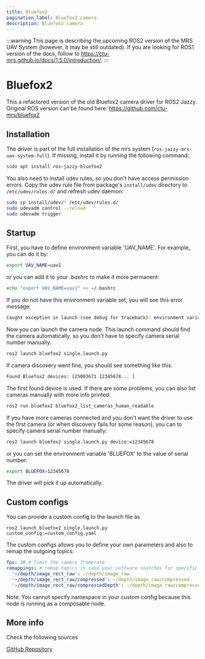 ```yaml
---
title: Bluefox2
pagination_label: Bluefox2 camera
description: Bluefox2 camera
---
```


:::warning
This page is describing the upcoming ROS2 version of the MRS UAV System (however, it may be still outdated). If you are looking for ROS1 version of the docs, follow to https://ctu-mrs.github.io/docs/1.5.0/introduction/.
:::

# Bluefox2

This a refactored version of the old Bluefox2 camera driver for ROS2 Jazzy. Original ROS version can be found here: https://github.com/ctu-mrs/bluefox2

## Installation

The driver is part of the full installation of the mrs system (`ros-jazzy-mrs-uav-system-full`).
If missing, install it by running the following command:
```bash
sudo apt install ros-jazzy-bluefox2
```

You also need to install udev rules, so you don't have access permission errors. Copy the udev rule file from package's `install/udev` directory to `/etc/udev/rules.d/` and refresh udev daemon:

```bash
sudo cp install/udev/* /etc/udev/rules.d/
sudo udevadm control --reload
sudo udevadm trigger
```

## Startup

First, you have to define environment variable 'UAV_NAME'. For example, you can do it by:

```bash
export UAV_NAME=uav1
```

or you can add it to your *.bashrc* to make it more permanent:

```bash
echo "export UAV_NAME=uav1" >> ~/.bashrc
```
If you do not have this environment variable set, you will see this error message:

```bash
Caught exception in launch (see debug for traceback): environment variable 'UAV_NAME' does not exist
```

Now you can launch the camera node. This launch command should find the camera automatically, so you don't have to specify camera serial number manually.

```bash
ros2 launch bluefox2 single.launch.py
```

If camera discovery went fine, you should see something like this:

```bash
Found Bluefox2 devices: [25003671 12345678... ]
```

The first found device is used. If there are some problems, you can also list cameras manually with more info printed:

```bash
ros2 run bluefox2 bluefox2_list_cameras_human_readable
```

If you have more cameras connected and you don't want the driver to use the first camera (or when discovery fails for some reason), you can to specify camera serial number manually:

```bash
ros2 launch bluefox2 single.launch.py device:=12345678
```

or you can set the environment variable 'BLUEFOX' to the value of serial number:

```bash
export BLUEFOX=12345678
```

The driver will pick it up automatically.

## Custom configs

You can provide a custom config to the launch file as
```
ros2 launch bluefox2 single.launch.py custom_config:=custom_config.yaml
```

The custom configs allows you to define your own parameters and also to remap the outgoing topics:
```yaml
fps: 30 # limit the camera framerate
remappings: # remap topics in case your software searches for specific topic
  '~/depth/image_rect_raw': ~/depth/image_raw
  '~/depth/image_rect_raw/compressed': ~/depth/image_raw/compressed
  '~/depth/image_rect_raw/compressedDepth': ~/depth/image_raw/compressedDepth
```

Note: You cannot specify namespace in your custom config because this node is running as a composable node.

## More info

Check the following sources

[GitHub Repository](https://github.com/ctu-mrs/bluefox2/tree/ros2)
